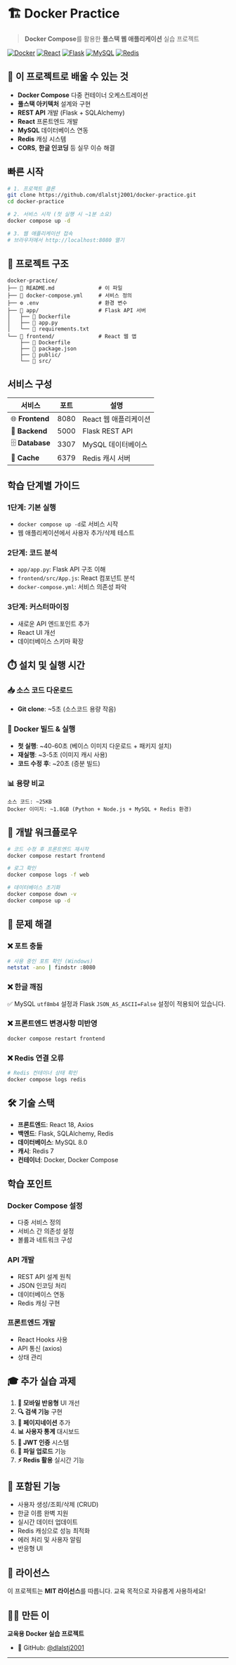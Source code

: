 # 🏗️ Docker Practice

> **Docker Compose**를 활용한 **풀스택 웹 애플리케이션** 실습 프로젝트

[![Docker](https://img.shields.io/badge/Docker-2496ED?style=flat&logo=docker&logoColor=white)](https://www.docker.com/)
[![React](https://img.shields.io/badge/React-61DAFB?style=flat&logo=react&logoColor=black)](https://reactjs.org/)
[![Flask](https://img.shields.io/badge/Flask-000000?style=flat&logo=flask&logoColor=white)](https://flask.palletsprojects.com/)
[![MySQL](https://img.shields.io/badge/MySQL-4479A1?style=flat&logo=mysql&logoColor=white)](https://www.mysql.com/)
[![Redis](https://img.shields.io/badge/Redis-DC382D?style=flat&logo=redis&logoColor=white)](https://redis.io/)

## 🎯 **이 프로젝트로 배울 수 있는 것**

- **Docker Compose** 다중 컨테이너 오케스트레이션
- **풀스택 아키텍처** 설계와 구현
- **REST API** 개발 (Flask + SQLAlchemy)
- **React** 프론트엔드 개발
- **MySQL** 데이터베이스 연동
- **Redis** 캐싱 시스템
- **CORS**, **한글 인코딩** 등 실무 이슈 해결

## **빠른 시작**

```bash
# 1. 프로젝트 클론
git clone https://github.com/dlalstj2001/docker-practice.git
cd docker-practice

# 2. 서비스 시작 (첫 실행 시 ~1분 소요)
docker compose up -d

# 3. 웹 애플리케이션 접속
# 브라우저에서 http://localhost:8080 열기
```


## 📁 **프로젝트 구조**

```
docker-practice/
├── 📄 README.md              # 이 파일
├── 🐳 docker-compose.yml     # 서비스 정의
├── ⚙️ .env                   # 환경 변수
├── 📁 app/                   # Flask API 서버
│   ├── 🐳 Dockerfile
│   ├── 🐍 app.py
│   └── 📄 requirements.txt
└── 📁 frontend/              # React 웹 앱
    ├── 🐳 Dockerfile
    ├── 📄 package.json
    ├── 📁 public/
    └── 📁 src/
```

## **서비스 구성**

| 서비스 | 포트 | 설명 |
|--------|------|------|
| 🌐 **Frontend** | 8080 | React 웹 애플리케이션 |
| 🔧 **Backend** | 5000 | Flask REST API |
| 🗄️ **Database** | 3307 | MySQL 데이터베이스 |
| 🚀 **Cache** | 6379 | Redis 캐시 서버 |

##  **학습 단계별 가이드**

### **1단계: 기본 실행**
- `docker compose up -d`로 서비스 시작
- 웹 애플리케이션에서 사용자 추가/삭제 테스트

### **2단계: 코드 분석**
- `app/app.py`: Flask API 구조 이해
- `frontend/src/App.js`: React 컴포넌트 분석
- `docker-compose.yml`: 서비스 의존성 파악

### **3단계: 커스터마이징**
- 새로운 API 엔드포인트 추가
- React UI 개선
- 데이터베이스 스키마 확장

## ⏱️ **설치 및 실행 시간**

### 📥 **소스 코드 다운로드**
- **Git clone**: ~5초 (소스코드 용량 작음)

### 🔨 **Docker 빌드 & 실행**
- **첫 실행**: ~40-60초 (베이스 이미지 다운로드 + 패키지 설치)
- **재실행**: ~3-5초 (이미지 캐시 사용)
- **코드 수정 후**: ~20초 (증분 빌드)

### 📊 **용량 비교**
```
소스 코드: ~25KB
Docker 이미지: ~1.8GB (Python + Node.js + MySQL + Redis 환경)
```

## 🔧 **개발 워크플로우**

```bash
# 코드 수정 후 프론트엔드 재시작
docker compose restart frontend

# 로그 확인
docker compose logs -f web

# 데이터베이스 초기화
docker compose down -v
docker compose up -d
```

## 🐛 **문제 해결**

### ❌ **포트 충돌**
```bash
# 사용 중인 포트 확인 (Windows)
netstat -ano | findstr :8080
```

### ❌ **한글 깨짐**
✅ MySQL `utf8mb4` 설정과 Flask `JSON_AS_ASCII=False` 설정이 적용되어 있습니다.

### ❌ **프론트엔드 변경사항 미반영**
```bash
docker compose restart frontend
```

### ❌ **Redis 연결 오류**
```bash
# Redis 컨테이너 상태 확인
docker compose logs redis
```

## 🛠️ **기술 스택**
- **프론트엔드**: React 18, Axios
- **백엔드**: Flask, SQLAlchemy, Redis
- **데이터베이스**: MySQL 8.0
- **캐시**: Redis 7
- **컨테이너**: Docker, Docker Compose

## **학습 포인트**

### Docker Compose 설정
- 다중 서비스 정의
- 서비스 간 의존성 설정
- 볼륨과 네트워크 구성

### API 개발
- REST API 설계 원칙
- JSON 인코딩 처리
- 데이터베이스 연동
- Redis 캐싱 구현

### 프론트엔드 개발
- React Hooks 사용
- API 통신 (axios)
- 상태 관리

## 🎓 **추가 실습 과제**

1. **📱 모바일 반응형** UI 개선
2. **🔍 검색 기능** 구현  
3. **📄 페이지네이션** 추가
4. **📊 사용자 통계** 대시보드
5. **🔐 JWT 인증** 시스템
6. **📁 파일 업로드** 기능
7. **⚡ Redis 활용** 실시간 기능

## 📝 **포함된 기능**
- 사용자 생성/조회/삭제 (CRUD)
- 한글 이름 완벽 지원
- 실시간 데이터 업데이트
- Redis 캐싱으로 성능 최적화
- 에러 처리 및 사용자 알림
- 반응형 UI


## 📄 **라이선스**

이 프로젝트는 **MIT 라이선스**를 따릅니다. 교육 목적으로 자유롭게 사용하세요!

## 👨‍🏫 **만든 이**

**교육용 Docker 실습 프로젝트**
- 🐙 GitHub: [@dlalstj2001](https://github.com/dlalstj2001)

---
